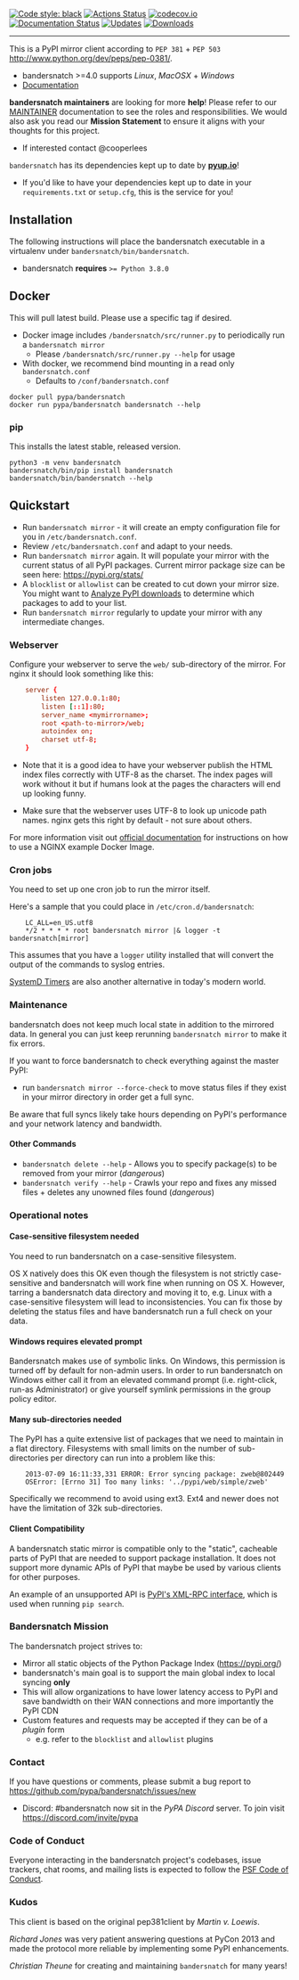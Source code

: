[![Code style: black](https://img.shields.io/badge/code%20style-black-000000.svg)](https://github.com/ambv/black)
[![Actions Status](https://github.com/pypa/bandersnatch/workflows/bandersnatch_ci/badge.svg)](https://github.com/pypa/bandersnatch/actions)
[![codecov.io](https://codecov.io/github/pypa/bandersnatch/coverage.svg?branch=master)](https://codecov.io/github/pypa/bandersnatch)
[![Documentation Status](https://readthedocs.org/projects/bandersnatch/badge/?version=latest)](http://bandersnatch.readthedocs.io/en/latest/?badge=latest)
[![Updates](https://pyup.io/repos/github/pypa/bandersnatch/shield.svg)](https://pyup.io/repos/github/pypa/bandersnatch/)
[![Downloads](https://pepy.tech/badge/bandersnatch)](https://pepy.tech/project/bandersnatch)

----

This is a PyPI mirror client according to `PEP 381` + `PEP 503`
http://www.python.org/dev/peps/pep-0381/.

- bandersnatch >=4.0 supports *Linux*, *MacOSX* + *Windows*
- [Documentation](https://bandersnatch.readthedocs.io/en/latest/)

**bandersnatch maintainers** are looking for more **help**! Please refer to our
[MAINTAINER](https://github.com/pypa/bandersnatch/blob/master/MAINTAINERS.md)
documentation to see the roles and responsibilities. We would also
ask you read our **Mission Statement** to ensure it aligns with your thoughts for
this project.

- If interested contact @cooperlees

`bandersnatch` has its dependencies kept up to date by **[pyup.io](https://pyup.io/)**!

- If you'd like to have your dependencies kept up to date in your `requirements.txt` or `setup.cfg`,
  this is the service for you!

## Installation

The following instructions will place the bandersnatch executable in a
virtualenv under `bandersnatch/bin/bandersnatch`.

- bandersnatch **requires** `>= Python 3.8.0`

## Docker

This will pull latest build. Please use a specific tag if desired.

- Docker image includes `/bandersnatch/src/runner.py` to periodically
  run a `bandersnatch mirror`
  - Please `/bandersnatch/src/runner.py --help` for usage
- With docker, we recommend bind mounting in a read only `bandersnatch.conf`
  - Defaults to `/conf/bandersnatch.conf`

```shell
docker pull pypa/bandersnatch
docker run pypa/bandersnatch bandersnatch --help
```

### pip

This installs the latest stable, released version.

```shell
python3 -m venv bandersnatch
bandersnatch/bin/pip install bandersnatch
bandersnatch/bin/bandersnatch --help
```

## Quickstart

- Run ``bandersnatch mirror`` - it will create an empty configuration file
  for you in ``/etc/bandersnatch.conf``.
- Review ``/etc/bandersnatch.conf`` and adapt to your needs.
- Run ``bandersnatch mirror`` again. It will populate your mirror with the
  current status of all PyPI packages.
  Current mirror package size can be seen here: https://pypi.org/stats/
- A ``blocklist`` or ``allowlist`` can be created to cut down your mirror size.
  You might want to [Analyze PyPI downloads](https://packaging.python.org/guides/analyzing-pypi-package-downloads/)
  to determine which packages to add to your list.
- Run ``bandersnatch mirror`` regularly to update your mirror with any
  intermediate changes.

### Webserver

Configure your webserver to serve the ``web/`` sub-directory of the mirror.
For nginx it should look something like this:

```conf
    server {
        listen 127.0.0.1:80;
        listen [::1]:80;
        server_name <mymirrorname>;
        root <path-to-mirror>/web;
        autoindex on;
        charset utf-8;
    }
```

- Note that it is a good idea to have your webserver publish the HTML index
  files correctly with UTF-8 as the charset. The index pages will work without
  it but if humans look at the pages the characters will end up looking funny.

- Make sure that the webserver uses UTF-8 to look up unicode path names. nginx
  gets this right by default - not sure about others.

For more information visit out [official documentation](https://bandersnatch.readthedocs.io/)
for instructions on how to use a NGINX example Docker Image.

### Cron jobs

You need to set up one cron job to run the mirror itself.

Here's a sample that you could place in `/etc/cron.d/bandersnatch`:

```cron
    LC_ALL=en_US.utf8
    */2 * * * * root bandersnatch mirror |& logger -t bandersnatch[mirror]
```

This assumes that you have a ``logger`` utility installed that will convert the
output of the commands to syslog entries.

[SystemD Timers](https://www.freedesktop.org/software/systemd/man/systemd.timer.html)
are also another alternative in today's modern world.

### Maintenance

bandersnatch does not keep much local state in addition to the mirrored data.
In general you can just keep rerunning `bandersnatch mirror` to make it fix
errors.

If you want to force bandersnatch to check everything against the master PyPI:

- run `bandersnatch mirror --force-check` to move status files if they exist in your mirror directory in order get a full sync.

Be aware that full syncs likely take hours depending on PyPI's performance and your network latency and bandwidth.

#### Other Commands

- `bandersnatch delete --help` - Allows you to specify package(s) to be removed from your mirror (*dangerous*)
- `bandersnatch verify --help` - Crawls your repo and fixes any missed files + deletes any unowned files found (*dangerous*)

### Operational notes

#### Case-sensitive filesystem needed

You need to run bandersnatch on a case-sensitive filesystem.

OS X natively does this OK even though the filesystem is not strictly
case-sensitive and bandersnatch will work fine when running on OS X. However,
tarring a bandersnatch data directory and moving it to, e.g. Linux with a
case-sensitive filesystem will lead to inconsistencies. You can fix those by
deleting the status files and have bandersnatch run a full check on your data.

#### Windows requires elevated prompt

Bandersnatch makes use of symbolic links. On Windows, this permission is turned off by default for non-admin users. In order to run bandersnatch on Windows either call it from an elevated command prompt (i.e. right-click, run-as Administrator) or give yourself symlink permissions in the group policy editor.

#### Many sub-directories needed

The PyPI has a quite extensive list of packages that we need to maintain in a
flat directory. Filesystems with small limits on the number of sub-directories
per directory can run into a problem like this:

```console
    2013-07-09 16:11:33,331 ERROR: Error syncing package: zweb@802449
    OSError: [Errno 31] Too many links: '../pypi/web/simple/zweb'
```

Specifically we recommend to avoid using ext3. Ext4 and newer does not have the
limitation of 32k sub-directories.

#### Client Compatibility

A bandersnatch static mirror is compatible only to the "static",  cacheable
parts of PyPI that are needed to support package installation. It does not
support more dynamic APIs of PyPI that maybe be used by various clients for
other purposes.

An example of an unsupported API is [PyPI's XML-RPC interface](https://warehouse.readthedocs.io/api-reference/xml-rpc/), which is used when running `pip search`.

### Bandersnatch Mission

The bandersnatch project strives to:

- Mirror all static objects of the Python Package Index (https://pypi.org/)
- bandersnatch's main goal is to support the main global index to local syncing **only**
- This will allow organizations to have lower latency access to PyPI and
  save bandwidth on their WAN connections and more importantly the PyPI CDN
- Custom features and requests may be accepted if they can be of a *plugin* form
  - e.g. refer to the `blocklist` and `allowlist` plugins

### Contact

If you have questions or comments, please submit a bug report to
https://github.com/pypa/bandersnatch/issues/new

- Discord: #bandersnatch now sit in the *PyPA Discord* server. To join visit https://discord.com/invite/pypa

### Code of Conduct

Everyone interacting in the bandersnatch project's codebases, issue trackers,
chat rooms, and mailing lists is expected to follow the
[PSF Code of Conduct](https://github.com/pypa/.github/blob/main/CODE_OF_CONDUCT.md).

### Kudos

This client is based on the original pep381client by *Martin v. Loewis*.

*Richard Jones* was very patient answering questions at PyCon 2013 and made the
protocol more reliable by implementing some PyPI enhancements.

*Christian Theune* for creating and maintaining `bandersnatch` for many years!
